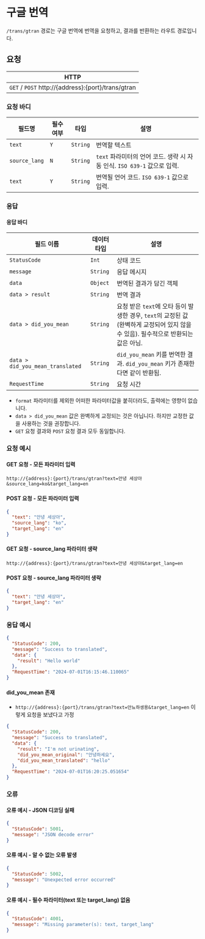 # 구글 번역
`/trans/gtran` 경로는 구글 번역에 번역을 요청하고, 결과를 반환하는 라우트 경로입니다.

## 요청
| HTTP                                                           |
| -------------------------------------------------------------- |
| `GET` / `POST` http://{address}:{port}/trans/gtran |

### 요청 바디
| 필드명 | 필수 여부 | 타입     | 설명                      |
| ------ | --------- | -------- | ------------------------- |
| `text` | `Y`       | `String` | 번역할 텍스트 |
| `source_lang` | `N`       | `String` | `text` 파라미터의 언어 코드. 생략 시 자동 인식. `ISO 639-1` 값으로 입력. |
| `text` | `Y`       | `String` | 번역될 언어 코드. `ISO 639-1` 값으로 입력. |

### 응답
#### 응답 바디
| 필드 이름              | 데이터 타입 | 설명                       |
| ---------------------- | ----------- | -------------------------- |
| `StatusCode`           | `Int`       | 상태 코드                  |
| `message`              | `String`    | 응답 메시지                |
| `data`                 | `Object`    | 번역된 결과가 담긴 객체 |
| `data > result` | `String`    | 번역 결과             |
| `data > did_you_mean` | `String`    | 요청 받은 `text`에 오타 등이 발생한 경우, `text`의 교정된 값(완벽하게 교정되어 있지 않을 수 있음). 필수적으로 반환되는 값은 아님. |
| `data > did_you_mean_translated` | `String`    | `did_you_mean` 키를 번역한 결과. `did_you_mean` 키가 존재한다면 같이 반환됨. |
| `RequestTime`          | `String`    | 요청 시간                  |

* `format` 파라미터를 제외한 어떠한 파라미터값을 붙히더라도, 출력에는 영향이 없습니다.
* `data > did_you_mean` 값은 완벽하게 교정되는 것은 아닙니다. 하지만 교정한 값을 사용하는 것을 권장합니다.
* `GET` 요청 결과와 `POST` 요청 결과 모두 동일합니다.

### 요청 예시
#### GET 요청 - 모든 파라미터 입력
```url
http://{address}:{port}/trans/gtran?text=안녕 세상아&source_lang=ko&target_lang=en
```

#### POST 요청 - 모든 파라미터 입력
```json
{
  "text": "안녕 세상아",
  "source_lang": "ko",
  "target_lang": "en"
}
```

#### GET 요청 - source_lang 파라미터 생략
```url
http://{address}:{port}/trans/gtran?text=안녕 세상아&target_lang=en
```

#### POST 요청 - source_lang 파라미터 생략
```json
{
  "text": "안녕 세상아",
  "target_lang": "en"
}
```

### 응답 예시
```JSON
{
  "StatusCode": 200,
  "message": "Success to translated",
  "data": {
    "result": "Hello world"
  },
  "RequestTime": "2024-07-01T16:15:46.110065"
}
```

#### did_you_mean 존재
* `http://{address}:{port}/trans/gtran?text=안뇨하셍용&target_lang=en` 이렇게 요청을 보냈다고 가정

```json
{
  "StatusCode": 200,
  "message": "Success to translated",
  "data": {
    "result": "I'm not urinating",
    "did_you_mean_original": "안녕하세요",
    "did_you_mean_translated": "hello"
  },
  "RequestTime": "2024-07-01T16:20:25.051654"
}
```

### 오류
#### 오류 예시 - JSON 디코딩 실패
```json
{
  "StatusCode": 5001,
  "message": "JSON decode error"
}
```

#### 오류 예시 - 알 수 없는 오류 발생
```json
{
  "StatusCode": 5002,
  "message": "Unexpected error occurred"
}
```

#### 오류 예시 - 필수 파라미터(text 또는 target_lang) 없음
```json
{
  "StatusCode": 4001,
  "message": "Missing parameter(s): text, target_lang"
}
```